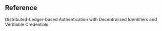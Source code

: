 



## Reference

Distributed-Ledger-based Authentication with Decentralized Identifiers and Verifiable Credentials
